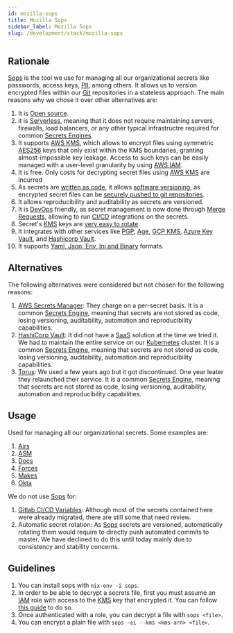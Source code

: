 ```yaml
---
id: mozilla-sops
title: Mozilla Sops
sidebar_label: Mozilla Sops
slug: /development/stack/mozilla-sops
---
```


## Rationale

[Sops](https://github.com/mozilla/sops)
is the tool we use for managing all our
organizational secrets like passwords,
access keys,
[PII](https://en.wikipedia.org/wiki/Personal_data),
among others.
It allows us to version
encrypted files within our
[Git](https://git-scm.com/) repositories
in a stateless approach.
The main reasons why we chose
it over other alternatives are:

1. It is [Open source](https://opensource.com/resources/what-open-source).
2. it is [Serverless](https://en.wikipedia.org/wiki/Serverless_computing),
meaning that it does not require maintaining servers, firewalls,
load balancers, or any other typical infrastructre required for
common [Secrets Engines](https://www.vaultproject.io/docs/secrets).
1. It supports [AWS KMS](https://aws.amazon.com/kms/),
which allows to encrypt files
using symmetric
[AES256](https://en.wikipedia.org/wiki/Advanced_Encryption_Standard)
keys
that only exist within the KMS boundaries,
granting almost-impossible key leakage.
Access to such keys can be easily managed
with a user-level granularity
by using [AWS IAM](https://aws.amazon.com/iam/).
1. It is free.
Only costs for decrypting secret files
using [AWS KMS](https://aws.amazon.com/kms/) are incurred
1. As secrets are
[written as code](https://hackernoon.com/everything-as-code-explained-0ibg32a3),
it allows
[software versioning](https://en.wikipedia.org/wiki/Software_versioning),
as encrypted secret files can be
[securely pushed to git repositories](https://gitlab.com/fluidattacks/product/-/blob/f0a6de7eee664aee9794d677083a19f45fff4ffb/makes/applications/makes/okta/src/terraform/data.yaml).
1. It allows reproducibility and auditability
as secrets are versioned.
1. It is [DevOps](https://aws.amazon.com/devops/what-is-devops/) friendly,
as secret management is now done through
[Merge Requests](https://docs.gitlab.com/ee/user/project/merge_requests/),
allowing to run
[CI/CD](https://docs.gitlab.com/ee/ci/introduction/) integrations
on the secrets.
1. Secret's [KMS](https://aws.amazon.com/kms/) keys
are [very easy to rotate](https://github.com/mozilla/sops#key-rotation).
1. It integrates with other services like
[PGP](https://github.com/mozilla/sops#test-with-the-dev-pgp-key),
[Age](https://github.com/mozilla/sops#encrypting-using-age),
[GCP KMS](https://github.com/mozilla/sops#encrypting-using-gcp-kms),
[Azure Key Vault](https://github.com/mozilla/sops#encrypting-using-azure-key-vault),
and [Hashicorp Vault](https://github.com/mozilla/sops#encrypting-using-hashicorp-vault).
1. It supports
[Yaml, Json, Env, Ini and Binary](https://github.com/mozilla/sops/tree/2395f07610e45d507ec0d4b3ad48dbf502ed5bed#sops-secrets-operations)
formats.

## Alternatives

The following alternatives were considered
but not chosen for the following reasons:

1. [AWS Secrets Manager](https://aws.amazon.com/secrets-manager/):
They charge on a per-secret basis.
It is a common
[Secrets Engine](https://www.vaultproject.io/docs/secrets),
meaning that secrets are not stored as code,
losing versioning, auditability, automation
and reproducibility capabilities.
1. [HashiCorp Vault](https://www.vaultproject.io/):
It did not have a
[SaaS](https://en.wikipedia.org/wiki/Software_as_a_service)
solution at the time we tried it.
We had to maintain the entire service on our
[Kubernetes](https://kubernetes.io/) cluster.
It is a common
[Secrets Engine](https://www.vaultproject.io/docs/secrets),
meaning that secrets are not stored as code,
losing versioning, auditability, automation
and reproducibility capabilities.
2. [Torus](https://www.torus.sh/):
We used a few years ago but it got discontinued.
One year leater they relaunched their service.
It is a common
[Secrets Engine](https://www.vaultproject.io/docs/secrets),
meaning that secrets are not stored as code,
losing versioning, auditability, automation
and reproducibility capabilities.

## Usage

Used for managing all our organizational secrets.
Some examples are:

1. [Airs](https://gitlab.com/fluidattacks/product/-/blob/master/airs/deploy/secret-management/production.yaml)
1. [ASM](https://gitlab.com/fluidattacks/product/-/blob/f0a6de7eee664aee9794d677083a19f45fff4ffb/integrates/secrets-production.yaml)
1. [Docs](https://gitlab.com/fluidattacks/product/-/blob/master/docs/secrets/prod.yaml)
1. [Forces](https://gitlab.com/fluidattacks/product/-/blob/master/forces/secrets-prod.yaml)
1. [Makes](https://gitlab.com/fluidattacks/product/-/blob/master/makes/applications/makes/secrets/src/production.yaml)
1. [Okta](https://gitlab.com/fluidattacks/product/-/blob/f0a6de7eee664aee9794d677083a19f45fff4ffb/makes/applications/makes/okta/src/terraform/data.yaml)

We do not use [Sops](https://github.com/mozilla/sops) for:

1. [Gitlab CI/CD Variables](https://docs.gitlab.com/ee/ci/variables/):
Although most of the secrets contained here were already migrated,
there are still some that need review.
1. Automatic secret rotation:
As [Sops](https://github.com/mozilla/sops) secrets are versioned,
automatically rotating them would require to directly push
automated commits to master. We have declined to do this until today
mainly due to consistency and stability concerns.

## Guidelines

1. You can install sops with `nix-env -i sops`.
1. In order to be able to decrypt a secrets file,
first you must assume an [IAM](https://aws.amazon.com/iam/) role
with access to the [KMS](https://aws.amazon.com/kms/) key that encrypted it.
You can follow
[this guide](../get-dev-keys) to do so.
1. Once authenticated with a role, you can decrypt a file with `sops <file>`.
1. You can encrypt a plain file with `sops -ei --kms <kms-arn> <file>`.
